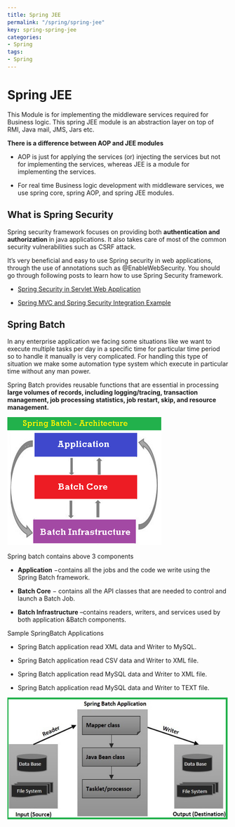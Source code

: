 ```yaml
---
title: Spring JEE
permalink: "/spring/spring-jee"
key: spring-spring-jee
categories:
- Spring
tags:
- Spring
---
```


Spring JEE 
===========

This Module is for implementing the middleware services required for Business
logic. This spring JEE module is an abstraction layer on top of RMI, Java mail,
JMS, Jars etc.

**There is a difference between AOP and JEE modules**

-   AOP is just for applying the services (or) injecting the services but not
    for implementing the services, whereas JEE is a module for implementing the
    services.

-   For real time Business logic development with middleware services, we use
    spring core, spring AOP, and spring JEE modules.

What is Spring Security
-----------------------

Spring security framework focuses on providing both **authentication and
authorization** in java applications. It also takes care of most of the common
security vulnerabilities such as CSRF attack.

It’s very beneficial and easy to use Spring security in web applications,
through the use of annotations such as @EnableWebSecurity. You should go
through following posts to learn how to use Spring Security framework.

-   [Spring Security in Servlet Web
    Application](http://www.journaldev.com/2715/spring-security-example-tutorial)

-   [Spring MVC and Spring Security Integration
    Example](http://www.journaldev.com/2736/spring-security-example-userdetailsservice)

Spring Batch
------------

In any enterprise application we facing some situations like we want to execute
multiple tasks per day in a specific time for particular time period so to
handle it manually is very complicated. For handling this type of situation we
make some automation type system which execute in particular time without any
man power.

Spring Batch provides reusable functions that are essential in processing
**large volumes of records, including logging/tracing, transaction management,
job processing statistics, job restart, skip, and resource management.**

![E:\\Users\\satyacodes\\Pictures\\12.png](media/eaff13fcdc1ee83c0fe72f225576781a.png)

Spring batch contains above 3 components

-   **Application** −contains all the jobs and the code we write using the
    Spring Batch framework.

-   **Batch Core** − contains all the API classes that are needed to control and
    launch a Batch Job.

-   **Batch Infrastructure** –contains readers, writers, and services used by
    both application &Batch components.

Sample SpringBatch Applications

-   Spring Batch application read XML data and Writer to MySQL.

-   Spring Batch application read CSV data and Writer to XML file.

-   Spring Batch application read MySQL data and Writer to XML file.

-   Spring Batch application read MySQL data and Writer to TEXT file.

![E:\\Users\\satyacodes\\Pictures\\12.png](media/41e4378bd5496c64313fc671d319e249.png)
